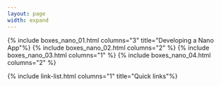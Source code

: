 ```yaml
---
layout: page
width: expand
---
```


{% include boxes_nano_01.html columns="3" title="Developing a Nano App"%}
{% include boxes_nano_02.html columns="2" %}
{% include boxes_nano_03.html columns="1" %}
{% include boxes_nano_04.html columns="2" %}


{% include link-list.html columns="1" title="Quick links"%}

